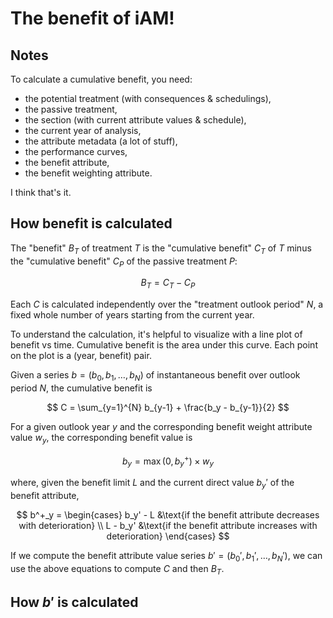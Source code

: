 ﻿# The benefit of iAM!

## Notes

To calculate a cumulative benefit, you need:
- the potential treatment (with consequences & schedulings),
- the passive treatment,
- the section (with current attribute values & schedule),
- the current year of analysis,
- the attribute metadata (a lot of stuff),
- the performance curves,
- the benefit attribute,
- the benefit weighting attribute.

I think that's it.

## How benefit is calculated

The "benefit" $B_T$ of treatment $T$ is the "cumulative benefit" $C_T$ of $T$ minus the "cumulative benefit" $C_P$ of the passive treatment $P$:

$$
B_T = C_T - C_P
$$

Each $C$ is calculated independently over the "treatment outlook period" $N$, a fixed whole number of years starting from the current year.

To understand the calculation, it's helpful to visualize with a line plot of benefit vs time.
Cumulative benefit is the area under this curve.
Each point on the plot is a (year, benefit) pair.

Given a series $b = (b_0, b_1, \dots, b_N)$ of instantaneous benefit over outlook period $N$, the cumulative benefit is

$$
C = \sum_{y=1}^{N} b_{y-1} + \frac{b_y - b_{y-1}}{2}
$$

For a given outlook year $y$ and the corresponding benefit weight attribute value $w_y$, the corresponding benefit value is

$$
b_y = \max(0, b^+_y) \times w_y
$$

where, given the benefit limit $L$ and the current direct value $b_y'$ of the benefit attribute,

$$
b^+_y =
\begin{cases}
b_y' - L &\text{if the benefit attribute decreases with deterioration} \\
L - b_y' &\text{if the benefit attribute increases with deterioration}
\end{cases}
$$

If we compute the benefit attribute value series $b' = (b_0', b_1', \dots, b_N')$, we can use the above equations to compute $C$ and then $B_T$.

## How $b'$ is calculated

